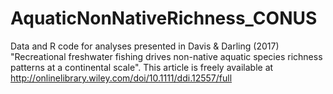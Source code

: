 # AquaticNonNativeRichness_CONUS
Data and R code for analyses presented in Davis &amp; Darling (2017) "Recreational freshwater fishing drives non-native aquatic species richness patterns at a continental scale". This article is freely available at 
http://onlinelibrary.wiley.com/doi/10.1111/ddi.12557/full
